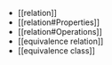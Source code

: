 
- [[relation]]
- [[relation#Properties]]
- [[relation#Operations]]
- [[equivalence relation]]
- [[equivalence class]]
